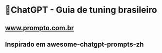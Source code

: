 # 🧠ChatGPT - Guia de tuning brasileiro
## www.prompto.com.br
## Inspirado em awesome-chatgpt-prompts-zh 
